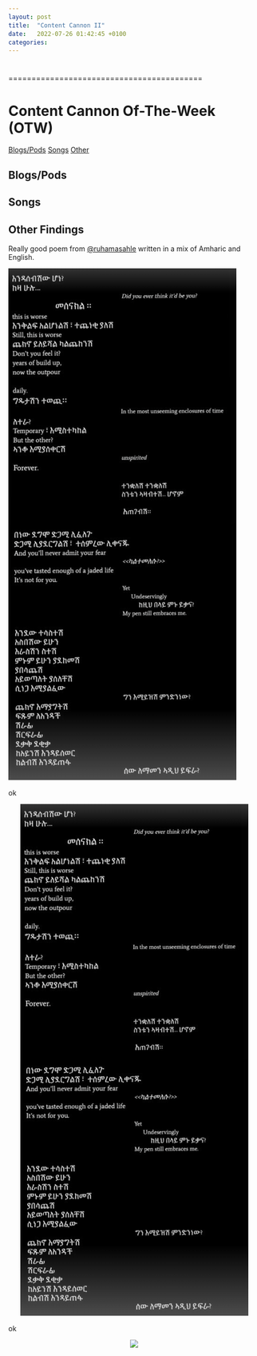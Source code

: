 ```yaml
---
layout: post
title:  "Content Cannon II"
date:   2022-07-26 01:42:45 +0100
categories:
---
```

#
==========================================
# Content Cannon Of-The-Week (OTW) 

[Blogs/Pods](##Blogs/Pods)
[Songs](##Songs)
[Other](##Other-Findings)


## Blogs/Pods


## Songs


## Other Findings

Really good poem from [@ruhamasahle](https://www.instagram.com/ruhamasahle/) written in a mix of Amharic and English.




![poem](/assets/images/ruhamapoem.png) 

ok 

<p align="center">
  <img src="https://github.com/amenti4k/amenti4k.github.io/blob/master/assets/images/ruhamapoem.png"/>
</p>

ok

<p align="center">
  <img src="https://camo.githubusercontent.com/ebc0aa0d9978e2bde4675afc6a6f16f222c133d215b87d51f520971823353480/687474703a2f2f7777772e66696c6c6d75727261792e636f6d2f3436302f333030" />
</p>